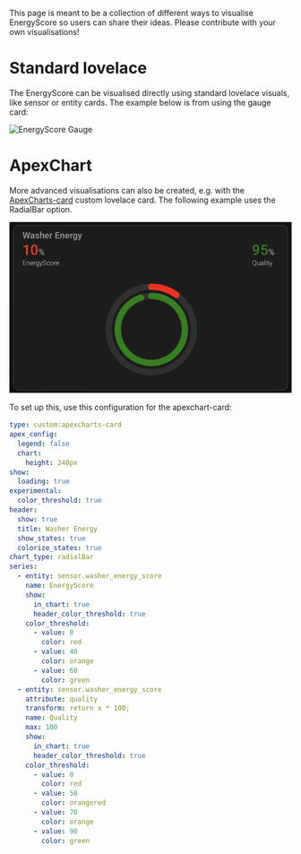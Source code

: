 This page is meant to be a collection of different ways to visualise EnergyScore so users can share their ideas. Please contribute with your own visualisations!

# Standard lovelace

The EnergyScore can be visualised directly using standard lovelace visuals, like sensor or entity cards. The example below is from using the gauge card:

<img src="resources/energyScore_gauge.png" title="EnergyScore Gauge"/>

# ApexChart

More advanced visualisations can also be created, e.g. with the [ApexCharts-card](https://github.com/RomRider/apexcharts-card) custom lovelace card. The following example uses the RadialBar option.

<img src="resources/apex_visual.png" title="ApexChart RadialBar"/>

To set up this, use this configuration for the apexchart-card:

```yaml
type: custom:apexcharts-card
apex_config:
  legend: false
  chart:
    height: 240px
show:
  loading: true
experimental:
  color_threshold: true
header:
  show: true
  title: Washer Energy
  show_states: true
  colorize_states: true
chart_type: radialBar
series:
  - entity: sensor.washer_energy_score
    name: EnergyScore
    show:
      in_chart: true
      header_color_threshold: true
    color_threshold:
      - value: 0
        color: red
      - value: 40
        color: orange
      - value: 60
        color: green
  - entity: sensor.washer_energy_score
    attribute: quality
    transform: return x * 100;
    name: Quality
    max: 100
    show:
      in_chart: true
      header_color_threshold: true
    color_threshold:
      - value: 0
        color: red
      - value: 50
        color: orangered
      - value: 70
        color: orange
      - value: 90
        color: green

```
